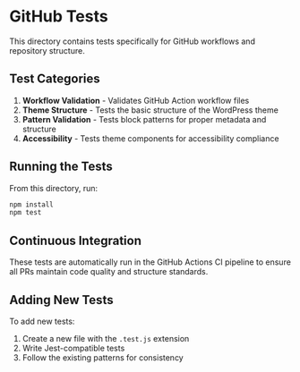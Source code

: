# GitHub Tests

This directory contains tests specifically for GitHub workflows and repository structure.

## Test Categories

1. **Workflow Validation** - Validates GitHub Action workflow files
2. **Theme Structure** - Tests the basic structure of the WordPress theme
3. **Pattern Validation** - Tests block patterns for proper metadata and structure
4. **Accessibility** - Tests theme components for accessibility compliance

## Running the Tests

From this directory, run:

```bash
npm install
npm test
```

## Continuous Integration

These tests are automatically run in the GitHub Actions CI pipeline to ensure all PRs maintain code quality and structure standards.

## Adding New Tests

To add new tests:

1. Create a new file with the `.test.js` extension
2. Write Jest-compatible tests
3. Follow the existing patterns for consistency
